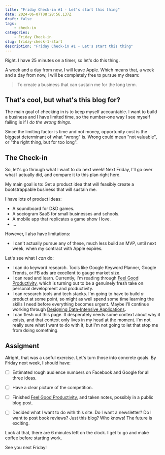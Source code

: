 ```yaml
---
title: "Friday Check-in #1 - Let's start this thing"
date: 2024-06-07T08:28:56.137Z
draft: false
tags:
    - check-in
categories:
    - Friday Check-in
slug: friday-check-1-start
description: "Friday Check-in #1 - Let's start this thing"
---
```


Right. I have 25 minutes on a timer, so let's do this thing.

A week and a day from now, I will leave Apple. Which means that, a week and a day from now, I will be completely free to pursue my dream:

> To create a business that can sustain me for the long term.

## That's cool, but what's this blog for?

The main goal of checking in is to keep myself accountable. I want to build a business and I have limited time, so the number-one way I see myself failing is if I _do the wrong things_. 

Since the limiting factor is time and not money, opportunity cost is the biggest determinant of what "wrong" is.
Wrong could mean "not valuable", or "the right thing, but for too long".

## The Check-in

So, let's go through what I want to do next week! Next Friday, I'll go over what I actually did, and compare it to this plan right here.

My main goal is to: Get a product idea that will feasibly create a bootstrappable business that will sustain me.

I have lots of product ideas:
- A soundboard for D&D games.
- A sociogram SaaS for small businesses and schools.
- A mobile app that replicates a game show I love.
- ...

However, I also have limitations:
- I can't actually pursue any of these, much less build an MVP, until next week, when my contract with Apple expires.

Let's see what I _can_ do:
- I can do keyword research. Tools like Google Keyword Planner, Google Trends, or FB ads are excellent to gauge market size.
- I can read and learn. Currently, I'm reading through [Feel Good Productivity][feel-good-prod], which is turning out to be a genuinely fresh take on personal development and productivity.
- I can research tools and tech stacks. I'm going to have to build _a_ product at some point, so might as well spend some time learning the skills I need before everything becomes urgent. Maybe I'll continue working through [Designing Data-Intensive Applications][data-driven].
- I can flesh out this page. It desperately needs some context about why it exists, and that context only lives in my head at the moment. I'm not really sure what I want to do with it, but I'm not going to let that stop me from doing something.

## Assigment 

Alright, that was a useful exercise. Let's turn those into concrete goals. By Friday next week, I should have:
- [ ] Estimated rough audience numbers on Facebook and Google for all three ideas.
- [ ] Have a clear picture of the competition.
- [ ] Finished [Feel Good Productivity][feel-good-prod], and taken notes, possibly in a public blog post.
- [ ] Decided what I want to do with this site. Do I want a newsletter? Do I want to post book reviews? Just this blog? Who knows! The future is exciting.


Look at that, there are 6 minutes left on the clock. I get to go and make coffee before starting work.

See you next Friday!

[feel-good-prod]: https://www.feelgoodproductivity.com/
[data-driven]: https://dataintensive.net/

